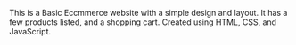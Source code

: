 This is a Basic Eccmmerce website with a simple design and layout. It has a few products listed, and a shopping cart.
Created using HTML, CSS, and JavaScript.
